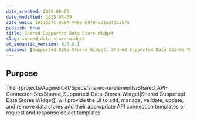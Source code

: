 ```yaml
---
date_created: 2025-08-09
date_modified: 2025-08-09
site_uuid: 1911627c-8a84-440c-b0f0-cd1aaf39357a
publish: true
title: Shared Supported Data Store Widget
slug: shared-data-store-widget
at_semantic_version: 0.0.0.1
aliases: [Supported Data Stores Widget, Shared Supported Data Stores Widget]
---
```

## Purpose

The [[projects/Augment-It/Specs/shared-ui-elements/Shared_API-Connector-Src/Shared_Supported-Data-Stores-Widget|Shared Supported Data Stores Widget]] will provide the UI to add, manage, validate, update, and remove data stores and their appropriate API connection templates or request and response object templates.  